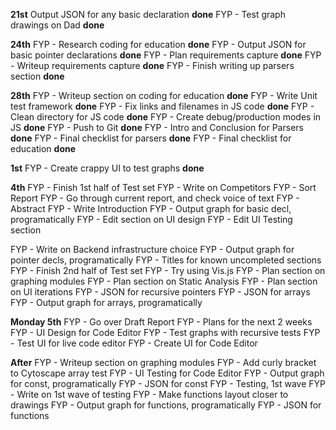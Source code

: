 


**21st**
Output JSON for any basic declaration **done**
FYP - Test graph drawings on Dad **done**

**24th**
FYP - Research coding for education **done**
FYP - Output JSON for basic pointer declarations **done**
FYP - Plan requirements capture **done**
FYP - Writeup requirements capture **done**
FYP - Finish writing up parsers section **done**

**28th**
FYP - Writeup section on coding for education **done**
FYP - Write Unit test framework **done**
FYP - Fix links and filenames in JS code **done**
FYP - Clean directory for JS code **done**
FYP - Create debug/production modes in JS **done**
FYP - Push to Git **done**
FYP - Intro and Conclusion for Parsers **done**
FYP - Final checklist for parsers **done**
FYP - Final checklist for education **done**



**1st**
FYP - Create crappy UI to test graphs **done**




**4th**
FYP - Finish 1st half of Test set 
FYP - Write on Competitors
FYP - Sort Report
FYP - Go through current report, and check voice of text
FYP - Abstract
FYP - Write Introduction
FYP - Output graph for basic decl, programatically 
FYP - Edit section on UI design
FYP - Edit UI Testing section


FYP - Write on Backend infrastructure choice
FYP - Output graph for pointer decls, programatically
FYP - Titles for known uncompleted sections
FYP - Finish 2nd half of Test set
FYP - Try using Vis.js
FYP - Plan section on graphing modules
FYP - Plan section on Static Analysis
FYP - Plan section on UI iterations
FYP - JSON for recursive pointers
FYP - JSON for arrays
FYP - Output graph for arrays, programatically 

**Monday 5th**
FYP - Go over Draft Report
FYP - Plans for the next 2 weeks
FYP - UI Design for Code Editor
FYP - Test graphs with recursive tests
FYP - Test UI for live code editor
FYP - Create UI for Code Editor

**After**
FYP - Writeup section on graphing modules
FYP - Add curly bracket to Cytoscape array test
FYP - UI Testing for Code Editor
FYP - Output graph for const, programatically
FYP - JSON for const
FYP - Testing, 1st wave
FYP - Write on 1st wave of testing
FYP - Make functions layout closer to drawings
FYP -  Output graph for functions, programatically
FYP - JSON for functions



